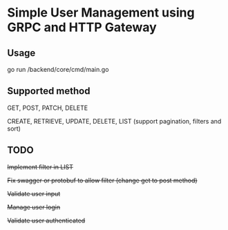 # Simple User Management using GRPC and HTTP Gateway

## Usage

go run /backend/core/cmd/main.go

## Supported method

GET, POST, PATCH, DELETE

CREATE, RETRIEVE, UPDATE, DELETE, LIST (support pagination, filters and sort)

## TODO

~~Implement filter in LIST~~

~~Fix swagger or protobuf to allow filter (change get to post method)~~

~~Validate user input~~

~~Manage user login~~

~~Validate user authenticated~~

